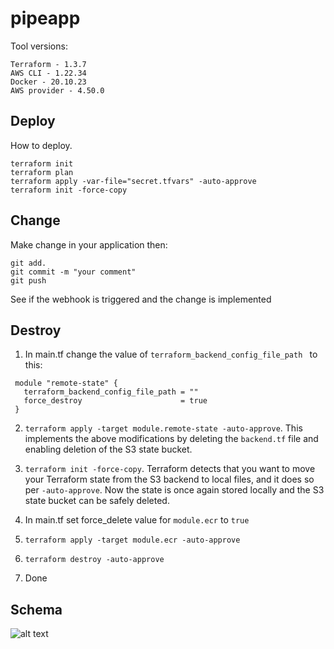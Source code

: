 # pipeapp

Tool versions:

    Terraform - 1.3.7
    AWS CLI - 1.22.34
    Docker - 20.10.23
    AWS provider - 4.50.0

## Deploy

How to deploy.

```
terraform init
terraform plan
terraform apply -var-file="secret.tfvars" -auto-approve
terraform init -force-copy
```

## Change
Make change in your application then: 
```
git add.
git commit -m "your comment"
git push
```
See if the webhook is triggered and the change is implemented

## Destroy
1. In main.tf change the value of ```terraform_backend_config_file_path ``` to this:
```
 module "remote-state" {
   terraform_backend_config_file_path = ""
   force_destroy                      = true
 }
```
2. ```terraform apply -target module.remote-state -auto-approve```. This implements the above modifications by deleting the ```backend.tf``` file and enabling deletion of the S3 state bucket.

3. ```terraform init -force-copy```. Terraform detects that you want to move your Terraform state from the S3 backend to local files, and it does so per ```-auto-approve```. Now the state is once again stored locally and the S3 state bucket can be safely deleted.

4. In main.tf set force_delete value for ```module.ecr``` to ```true```

5. ```terraform apply -target module.ecr -auto-approve```

6. ```terraform destroy -auto-approve```

7. Done

## Schema
![alt text](https://i.ibb.co/tKXNyH0/firefox-I6-U5q-Prubt.png)
